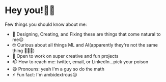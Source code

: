 # Hey you!✌🏾
Few things you should know about me:
- 🔧 Designing, Creating, and Fixing these are things that come natural to me😌
- 🤓 Curious about all things ML and AI(apparently they're not the same thing 🤷🏾‍♂️)
- 🤝 Open to work on super creative and fun projects
- 📫 How to reach me: twitter, email, or LinkedIn...pick your poison
- 😄 Pronouns: yeah I'm a guy so do the math
- ⚡ Fun fact: I'm ambidextrous😌

